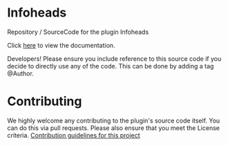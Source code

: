 # Infoheads
Repository / SourceCode for the plugin Infoheads

Click [here](https://github.com/Info-Heads/InfoHeads/wiki) to view the documentation.

Developers! Please ensure you include reference to this source code if you decide to directly use any of the code. This can be done by adding a tag @Author.

# Contributing
We highly welcome any contributing to the plugin's source code itself. You can do this via pull requests. Please also ensure that you meet the License criteria.
[Contribution guidelines for this project](https://github.com/harry0198/InfoHeads/blob/master/CONTRIBUTING.md)
